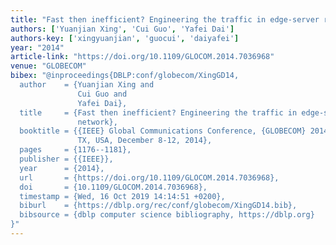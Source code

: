 ```yaml
---
title: "Fast then inefficient? Engineering the traffic in edge-server relay network"
authors: ['Yuanjian Xing', 'Cui Guo', 'Yafei Dai']
authors-key: ['xingyuanjian', 'guocui', 'daiyafei']
year: "2014"
article-link: "https://doi.org/10.1109/GLOCOM.2014.7036968"
venue: "GLOBECOM"
bibex: "@inproceedings{DBLP:conf/globecom/XingGD14,
  author    = {Yuanjian Xing and
               Cui Guo and
               Yafei Dai},
  title     = {Fast then inefficient? Engineering the traffic in edge-server relay
               network},
  booktitle = {{IEEE} Global Communications Conference, {GLOBECOM} 2014, Austin,
               TX, USA, December 8-12, 2014},
  pages     = {1176--1181},
  publisher = {{IEEE}},
  year      = {2014},
  url       = {https://doi.org/10.1109/GLOCOM.2014.7036968},
  doi       = {10.1109/GLOCOM.2014.7036968},
  timestamp = {Wed, 16 Oct 2019 14:14:51 +0200},
  biburl    = {https://dblp.org/rec/conf/globecom/XingGD14.bib},
  bibsource = {dblp computer science bibliography, https://dblp.org}
}"
---
```

